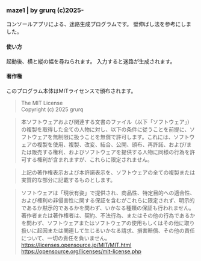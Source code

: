 ### maze1 | by grurq (c)2025-
コンソールアプリによる、迷路生成プログラムです。
壁伸ばし法を参考にしました。 

#### 使い方
起動後、横と縦の幅を尋ねられます。
入力すると迷路が生成されます。  
  
#### 著作権
このプログラム本体はMITライセンスで頒布されます。  

> The MIT License  
> Copyright (c) 2025 grurq  

> 本ソフトウェアおよび関連する文書のファイル（以下「ソフトウェア」）の複製を取得した全ての人物に対し、以下の条件に従うことを前提に、ソフトウェアを無制限に扱うことを無償で許可します。これには、ソフトウェアの複製を使用、複製、改変、結合、公開、頒布、再許諾、および/または販売する権利、およびソフトウェアを提供する人物に同様の行為を許可する権利が含まれますが、これらに限定されません。  

> 上記の著作権表示および本許諾表示を、ソフトウェアの全ての複製または実質的な部分に記載するものとします。  

> ソフトウェアは「現状有姿」で提供され、商品性、特定目的への適合性、および権利の非侵害性に関する保証を含むがこれらに限定されず、明示的であるか黙示的であるかを問わず、いかなる種類の保証も行われません。著作者または著作権者は、契約、不法行為、またはその他の行為であるかを問わず、ソフトウェアまたはソフトウェアの使用もしくはその他に取り扱いに起因または関連して生じるいかなる請求、損害賠償、その他の責任について、一切の責任を負いません。   
> <https://licenses.opensource.jp/MIT/MIT.html>  
> <https://opensource.org/licenses/mit-license.php> 